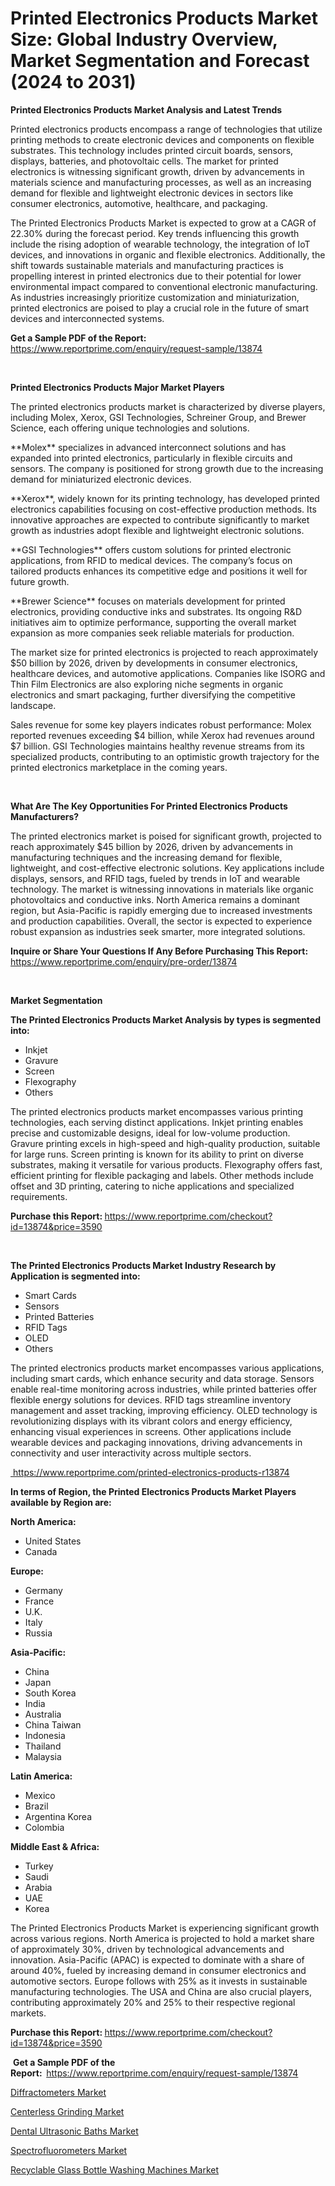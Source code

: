 <p><h1>Printed Electronics Products Market Size: Global Industry Overview, Market Segmentation and Forecast (2024 to 2031)</h1></p><p><strong>Printed Electronics Products Market Analysis and Latest Trends</strong></p>
<p><p>Printed electronics products encompass a range of technologies that utilize printing methods to create electronic devices and components on flexible substrates. This technology includes printed circuit boards, sensors, displays, batteries, and photovoltaic cells. The market for printed electronics is witnessing significant growth, driven by advancements in materials science and manufacturing processes, as well as an increasing demand for flexible and lightweight electronic devices in sectors like consumer electronics, automotive, healthcare, and packaging.</p><p>The Printed Electronics Products Market is expected to grow at a CAGR of 22.30% during the forecast period. Key trends influencing this growth include the rising adoption of wearable technology, the integration of IoT devices, and innovations in organic and flexible electronics. Additionally, the shift towards sustainable materials and manufacturing practices is propelling interest in printed electronics due to their potential for lower environmental impact compared to conventional electronic manufacturing. As industries increasingly prioritize customization and miniaturization, printed electronics are poised to play a crucial role in the future of smart devices and interconnected systems.</p></p>
<p><strong>Get a Sample PDF of the Report:&nbsp;</strong> <a href="https://www.reportprime.com/enquiry/request-sample/13874?utm_campaign=1848&utm_medium=2&utm_source=Github&utm_content=ia&utm_term=29112024&utm_id=printed-electronics-products">https://www.reportprime.com/enquiry/request-sample/13874</a></p>
<p>&nbsp;</p>
<p><strong>Printed Electronics Products Major Market Players</strong></p>
<p><p>The printed electronics products market is characterized by diverse players, including Molex, Xerox, GSI Technologies, Schreiner Group, and Brewer Science, each offering unique technologies and solutions. </p><p>**Molex** specializes in advanced interconnect solutions and has expanded into printed electronics, particularly in flexible circuits and sensors. The company is positioned for strong growth due to the increasing demand for miniaturized electronic devices.</p><p>**Xerox**, widely known for its printing technology, has developed printed electronics capabilities focusing on cost-effective production methods. Its innovative approaches are expected to contribute significantly to market growth as industries adopt flexible and lightweight electronic solutions.</p><p>**GSI Technologies** offers custom solutions for printed electronic applications, from RFID to medical devices. The company’s focus on tailored products enhances its competitive edge and positions it well for future growth.</p><p>**Brewer Science** focuses on materials development for printed electronics, providing conductive inks and substrates. Its ongoing R&D initiatives aim to optimize performance, supporting the overall market expansion as more companies seek reliable materials for production.</p><p>The market size for printed electronics is projected to reach approximately $50 billion by 2026, driven by developments in consumer electronics, healthcare devices, and automotive applications. Companies like ISORG and Thin Film Electronics are also exploring niche segments in organic electronics and smart packaging, further diversifying the competitive landscape.</p><p>Sales revenue for some key players indicates robust performance: Molex reported revenues exceeding $4 billion, while Xerox had revenues around $7 billion. GSI Technologies maintains healthy revenue streams from its specialized products, contributing to an optimistic growth trajectory for the printed electronics marketplace in the coming years.</p></p>
<p>&nbsp;</p>
<p><strong>What Are The Key Opportunities For Printed Electronics Products Manufacturers?</strong></p>
<p><p>The printed electronics market is poised for significant growth, projected to reach approximately $45 billion by 2026, driven by advancements in manufacturing techniques and the increasing demand for flexible, lightweight, and cost-effective electronic solutions. Key applications include displays, sensors, and RFID tags, fueled by trends in IoT and wearable technology. The market is witnessing innovations in materials like organic photovoltaics and conductive inks. North America remains a dominant region, but Asia-Pacific is rapidly emerging due to increased investments and production capabilities. Overall, the sector is expected to experience robust expansion as industries seek smarter, more integrated solutions.</p></p>
<p><strong>Inquire or Share Your Questions If Any Before Purchasing This Report:</strong> <a href="https://www.reportprime.com/enquiry/pre-order/13874?utm_campaign=1848&utm_medium=2&utm_source=Github&utm_content=ia&utm_term=29112024&utm_id=printed-electronics-products">https://www.reportprime.com/enquiry/pre-order/13874</a></p>
<p>&nbsp;</p>
<p><strong>Market Segmentation</strong></p>
<p><strong>The Printed Electronics Products Market Analysis by types is segmented into:</strong></p>
<p><ul><li>Inkjet</li><li>Gravure</li><li>Screen</li><li>Flexography</li><li>Others</li></ul></p>
<p><p>The printed electronics products market encompasses various printing technologies, each serving distinct applications. Inkjet printing enables precise and customizable designs, ideal for low-volume production. Gravure printing excels in high-speed and high-quality production, suitable for large runs. Screen printing is known for its ability to print on diverse substrates, making it versatile for various products. Flexography offers fast, efficient printing for flexible packaging and labels. Other methods include offset and 3D printing, catering to niche applications and specialized requirements.</p></p>
<p><strong>Purchase this Report:&nbsp;</strong><a href="https://www.reportprime.com/checkout?id=13874&price=3590&utm_campaign=1848&utm_medium=2&utm_source=Github&utm_content=ia&utm_term=29112024&utm_id=printed-electronics-products">https://www.reportprime.com/checkout?id=13874&price=3590</a></p>
<p>&nbsp;</p>
<p><strong>The Printed Electronics Products Market Industry Research by Application is segmented into:</strong></p>
<p><ul><li>Smart Cards</li><li>Sensors</li><li>Printed Batteries</li><li>RFID Tags</li><li>OLED</li><li>Others</li></ul></p>
<p><p>The printed electronics products market encompasses various applications, including smart cards, which enhance security and data storage. Sensors enable real-time monitoring across industries, while printed batteries offer flexible energy solutions for devices. RFID tags streamline inventory management and asset tracking, improving efficiency. OLED technology is revolutionizing displays with its vibrant colors and energy efficiency, enhancing visual experiences in screens. Other applications include wearable devices and packaging innovations, driving advancements in connectivity and user interactivity across multiple sectors.</p></p>
<p><a href="https://www.reportprime.com/printed-electronics-products-r13874?utm_campaign=1848&utm_medium=2&utm_source=Github&utm_content=ia&utm_term=29112024&utm_id=printed-electronics-products">&nbsp;https://www.reportprime.com/printed-electronics-products-r13874</a></p>
<p><strong>In terms of Region, the Printed Electronics Products Market Players available by Region are:</strong></p>
<p>
    <p> <strong> North America: </strong>
        <ul>
            <li>United States</li>
            <li>Canada</li>
        </ul>
        </p> 
    <p> <strong> Europe: </strong>
        <ul>
            <li>Germany</li>
            <li>France</li>
            <li>U.K.</li>
            <li>Italy</li>
            <li>Russia</li>
        </ul>
        </p> 
    <p> <strong> Asia-Pacific: </strong>
        <ul>
            <li>China</li>
            <li>Japan</li>
            <li>South Korea</li>
            <li>India</li>
            <li>Australia</li>
            <li>China Taiwan</li>
            <li>Indonesia</li>
            <li>Thailand</li>
            <li>Malaysia</li>
        </ul>
        </p> 
    <p> <strong> Latin America: </strong>
        <ul>
            <li>Mexico</li>
            <li>Brazil</li>
            <li>Argentina Korea</li>
            <li>Colombia</li>
        </ul>
        </p> 
    <p> <strong> Middle East & Africa: </strong>
        <ul>
            <li>Turkey</li>
            <li>Saudi</li>
            <li>Arabia</li>
            <li>UAE</li>
            <li>Korea</li>
        </ul>
    </p>
    </p>
<p><p>The Printed Electronics Products Market is experiencing significant growth across various regions. North America is projected to hold a market share of approximately 30%, driven by technological advancements and innovation. Asia-Pacific (APAC) is expected to dominate with a share of around 40%, fueled by increasing demand in consumer electronics and automotive sectors. Europe follows with 25% as it invests in sustainable manufacturing technologies. The USA and China are also crucial players, contributing approximately 20% and 25% to their respective regional markets.</p></p>
<p><strong>Purchase this Report: </strong><a href="https://www.reportprime.com/checkout?id=13874&price=3590&utm_campaign=1848&utm_medium=2&utm_source=Github&utm_content=ia&utm_term=29112024&utm_id=printed-electronics-products">https://www.reportprime.com/checkout?id=13874&price=3590</a></p>
<p>&nbsp;<strong>Get a Sample PDF of the Report:&nbsp;&nbsp;</strong><a href="https://www.reportprime.com/enquiry/request-sample/13874?utm_campaign=1848&utm_medium=2&utm_source=Github&utm_content=ia&utm_term=29112024&utm_id=printed-electronics-products">https://www.reportprime.com/enquiry/request-sample/13874</a></p>
<p><strong></strong></p>
<p><p><a href="https://www.linkedin.com/pulse/emerging-trends-diffractometers-market-detailed-overview-lzohe?utm_campaign=1848&utm_medium=2&utm_source=Github&utm_content=ia&utm_term=29112024&utm_id=printed-electronics-products">Diffractometers Market</a></p><p><a href="https://issuu.com/reportprime-2/docs/centerless-grinding-market-size-2030.pptx?utm_campaign=1848&utm_medium=2&utm_source=Github&utm_content=ia&utm_term=29112024&utm_id=printed-electronics-products">Centerless Grinding Market</a></p><p><a href="https://www.linkedin.com/pulse/dental-ultrasonic-baths-market-revenue-demand-forecast-qmqmc?utm_campaign=1848&utm_medium=2&utm_source=Github&utm_content=ia&utm_term=29112024&utm_id=printed-electronics-products">Dental Ultrasonic Baths Market</a></p><p><a href="https://www.linkedin.com/pulse/spectrofluorometers-market-trends-strategic-insights-ik9ge?utm_campaign=1848&utm_medium=2&utm_source=Github&utm_content=ia&utm_term=29112024&utm_id=printed-electronics-products">Spectrofluorometers Market</a></p><p><a href="https://issuu.com/reportprime-2/docs/recyclable-glass-bottle-washing-machines-market-si?utm_campaign=1848&utm_medium=2&utm_source=Github&utm_content=ia&utm_term=29112024&utm_id=printed-electronics-products">Recyclable Glass Bottle Washing Machines Market</a></p></p>